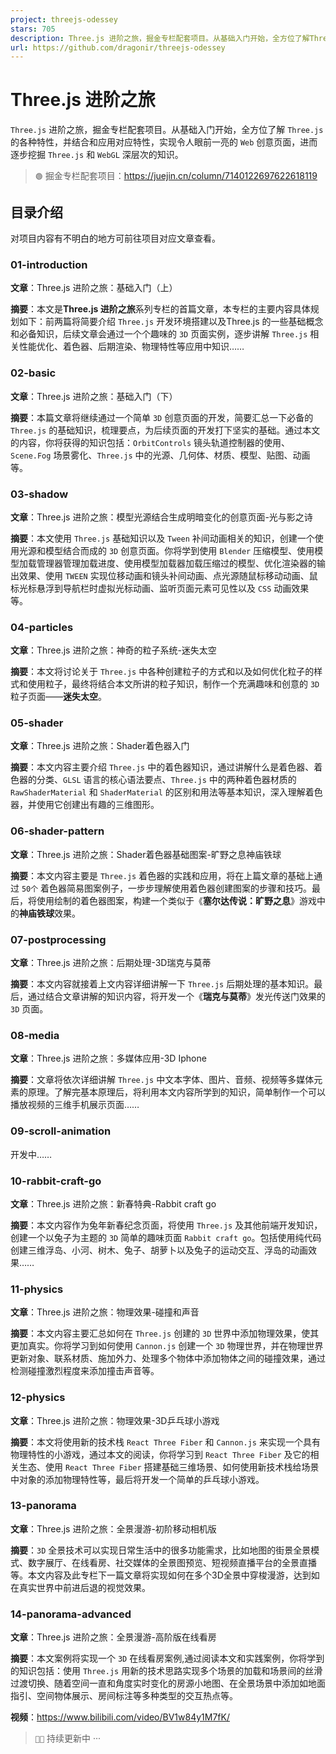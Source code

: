 ```yaml
---
project: threejs-odessey
stars: 705
description: Three.js 进阶之旅，掘金专栏配套项目。从基础入门开始，全方位了解Three.js的各种特性，并结合和应用对应特性，实现令人眼前一亮的Web创意页面，进而逐步挖掘Three.js和WebGL深层次的知识。 👇
url: https://github.com/dragonir/threejs-odessey
---
```


Three.js 进阶之旅
=============

`Three.js` 进阶之旅，掘金专栏配套项目。从基础入门开始，全方位了解 `Three.js` 的各种特性，并结合和应用对应特性，实现令人眼前一亮的 `Web` 创意页面，进而逐步挖掘 `Three.js` 和 `WebGL` 深层次的知识。

> `🟢` 掘金专栏配套项目：https://juejin.cn/column/7140122697622618119

目录介绍
----

对项目内容有不明白的地方可前往项目对应文章查看。

### 01-introduction

**文章**：Three.js 进阶之旅：基础入门（上）

**摘要**：本文是**Three.js 进阶之旅**系列专栏的首篇文章，本专栏的主要内容具体规划如下：前两篇将简要介绍 `Three.js` 开发环境搭建以及Three.js 的一些基础概念和必备知识，后续文章会通过一个个趣味的 `3D` 页面实例，逐步讲解 `Three.js` 相关性能优化、着色器、后期渲染、物理特性等应用中知识……

### 02-basic

**文章**：Three.js 进阶之旅：基础入门（下）

**摘要**：本篇文章将继续通过一个简单 `3D` 创意页面的开发，简要汇总一下必备的 `Three.js` 的基础知识，梳理要点，为后续页面的开发打下坚实的基础。通过本文的内容，你将获得的知识包括：`OrbitControls` 镜头轨道控制器的使用、`Scene.Fog` 场景雾化、`Three.js` 中的光源、几何体、材质、模型、贴图、动画等。

### 03-shadow

**文章**：Three.js 进阶之旅：模型光源结合生成明暗变化的创意页面-光与影之诗

**摘要**：本文使用 `Three.js` 基础知识以及 `Tween` 补间动画相关的知识，创建一个使用光源和模型结合而成的 `3D` 创意页面。你将学到使用 `Blender` 压缩模型、使用模型加载管理器管理加载进度、使用模型加载器加载压缩过的模型、优化渲染器的输出效果、使用 `TWEEN` 实现位移动画和镜头补间动画、点光源随鼠标移动动画、鼠标光标悬浮到导航栏时虚拟光标动画、监听页面元素可见性以及 `CSS` 动画效果等。

### 04-particles

**文章**：Three.js 进阶之旅：神奇的粒子系统-迷失太空

**摘要**：本文将讨论关于 `Three.js` 中各种创建粒子的方式和以及如何优化粒子的样式和使用粒子，最终将结合本文所讲的粒子知识，制作一个充满趣味和创意的 `3D` 粒子页面——**迷失太空**。

### 05-shader

**文章**：Three.js 进阶之旅：Shader着色器入门

**摘要**：本文内容主要介绍 `Three.js` 中的着色器知识，通过讲解什么是着色器、着色器的分类、`GLSL` 语言的核心语法要点、`Three.js` 中的两种着色器材质的 `RawShaderMaterial` 和 `ShaderMaterial` 的区别和用法等基本知识，深入理解着色器，并使用它创建出有趣的三维图形。

### 06-shader-pattern

**文章**：Three.js 进阶之旅：Shader着色器基础图案-旷野之息神庙铁球

**摘要**：本文内容主要是 `Three.js` 着色器的实践和应用，将在上篇文章的基础上通过 `50个` 着色器简易图案例子，一步步理解使用着色器创建图案的步骤和技巧。最后，将使用绘制的着色器图案，构建一个类似于《**塞尔达传说：旷野之息**》游戏中的**神庙铁球**效果。

### 07-postprocessing

**文章**：Three.js 进阶之旅：后期处理-3D瑞克与莫蒂

**摘要**：本文内容就接着上文内容详细讲解一下 `Three.js` 后期处理的基本知识。最后，通过结合文章讲解的知识内容，将开发一个《**瑞克与莫蒂**》发光传送门效果的 `3D` 页面。

### 08-media

**文章**：Three.js 进阶之旅：多媒体应用-3D Iphone

**摘要**：文章将依次详细讲解 `Three.js` 中文本字体、图片、音频、视频等多媒体元素的原理。了解完基本原理后，将利用本文内容所学到的知识，简单制作一个可以播放视频的三维手机展示页面……

### 09-scroll-animation

开发中……

### 10-rabbit-craft-go

**文章**：Three.js 进阶之旅：新春特典-Rabbit craft go

**摘要**：本文内容作为兔年新春纪念页面，将使用 `Three.js` 及其他前端开发知识，创建一个以兔子为主题的 `3D` 简单的趣味页面 `Rabbit craft go`。包括使用纯代码创建三维浮岛、小河、树木、兔子、胡萝卜以及兔子的运动交互、浮岛的动画效果……

### 11-physics

**文章**：Three.js 进阶之旅：物理效果-碰撞和声音

**摘要**：本文内容主要汇总如何在 `Three.js` 创建的 `3D` 世界中添加物理效果，使其更加真实。你将学习到如何使用 `Cannon.js` 创建一个 `3D` 物理世界，并在物理世界更新对象、联系材质、施加外力、处理多个物体中添加物体之间的碰撞效果，通过检测碰撞激烈程度来添加撞击声音等。

### 12-physics

**文章**：Three.js 进阶之旅：物理效果-3D乒乓球小游戏

**摘要**：本文将使用新的技术栈 `React Three Fiber` 和 `Cannon.js` 来实现一个具有物理特性的小游戏，通过本文的阅读，你将学习到 `React Three Fiber` 及它的相关生态、使用 `React Three Fiber` 搭建基础三维场景、如何使用新技术栈给场景中对象的添加物理特性等，最后将开发一个简单的乒乓球小游戏。

### 13-panorama

**文章**：Three.js 进阶之旅：全景漫游-初阶移动相机版

**摘要**：`3D` 全景技术可以实现日常生活中的很多功能需求，比如地图的街景全景模式、数字展厅、在线看房、社交媒体的全景图预览、短视频直播平台的全景直播等。本文内容及此专栏下一篇文章将实现如何在多个3D全景中穿梭漫游，达到如在真实世界中前进后退的视觉效果。

### 14-panorama-advanced

**文章**：Three.js 进阶之旅：全景漫游-高阶版在线看房

**摘要**：本文案例将实现一个 `3D` 在线看房案例,通过阅读本文和实践案例，你将学到的知识包括：使用 `Three.js` 用新的技术思路实现多个场景的加载和场景间的丝滑过渡切换、随着空间一直和角度实时变化的房源小地图、在全景场景中添加如地面指引、空间物体展示、房间标注等多种类型的交互热点等。

**视频**：https://www.bilibili.com/video/BV1w84y1M7fK/

> `👨‍💻` 持续更新中 ···
